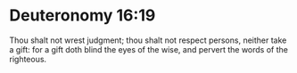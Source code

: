 # Deuteronomy 16:19

Thou shalt not wrest judgment; thou shalt not respect persons, neither take a gift: for a gift doth blind the eyes of the wise, and pervert the words of the righteous.